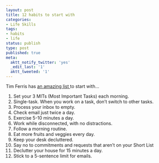 ```yaml
---
layout: post
title: 12 habits to start with
categories:
- Life Skills
tags:
- habits
- life
status: publish
type: post
published: true
meta:
  aktt_notify_twitter: 'yes'
  _edit_last: '1'
  aktt_tweeted: '1'
---
```

Tim Ferris has <a class="vt-p" href="http://www.fourhourworkweek.com/blog/2009/01/07/the-power-of-less-leo-babauta-zen-habits/">an amazing list </a>to start with...

1. Set your 3 MITs (Most Important Tasks) each morning.
2. Single-task. When you work on a task, don’t switch to other tasks.
3. Process your inbox to empty.
4. Check email just twice a day.
5. Exercise 5-10 minutes a day.
6. Work while disconnected, with no distractions.
7. Follow a morning routine.
8. Eat more fruits and veggies every day.
9. Keep your desk decluttered.
10. Say no to commitments and requests that aren’t on your Short List
11. Declutter your house for 15 minutes a day.
12. Stick to a 5-sentence limit for emails.
